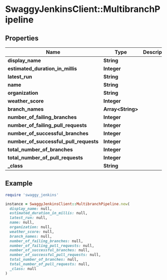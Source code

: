 # SwaggyJenkinsClient::MultibranchPipeline

## Properties

| Name | Type | Description | Notes |
| ---- | ---- | ----------- | ----- |
| **display_name** | **String** |  | [optional] |
| **estimated_duration_in_millis** | **Integer** |  | [optional] |
| **latest_run** | **String** |  | [optional] |
| **name** | **String** |  | [optional] |
| **organization** | **String** |  | [optional] |
| **weather_score** | **Integer** |  | [optional] |
| **branch_names** | **Array&lt;String&gt;** |  | [optional] |
| **number_of_failing_branches** | **Integer** |  | [optional] |
| **number_of_failing_pull_requests** | **Integer** |  | [optional] |
| **number_of_successful_branches** | **Integer** |  | [optional] |
| **number_of_successful_pull_requests** | **Integer** |  | [optional] |
| **total_number_of_branches** | **Integer** |  | [optional] |
| **total_number_of_pull_requests** | **Integer** |  | [optional] |
| **_class** | **String** |  | [optional] |

## Example

```ruby
require 'swaggy_jenkins'

instance = SwaggyJenkinsClient::MultibranchPipeline.new(
  display_name: null,
  estimated_duration_in_millis: null,
  latest_run: null,
  name: null,
  organization: null,
  weather_score: null,
  branch_names: null,
  number_of_failing_branches: null,
  number_of_failing_pull_requests: null,
  number_of_successful_branches: null,
  number_of_successful_pull_requests: null,
  total_number_of_branches: null,
  total_number_of_pull_requests: null,
  _class: null
)
```

